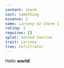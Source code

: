 ```yaml
---
content: charm
cost: something
essence: 2
name: Larceny e2 Charm 1
rating: 2
requires: []
splat: Second Sunrise
trait: Larceny
tree: Infiltrator
---
```


Hello **world**!
